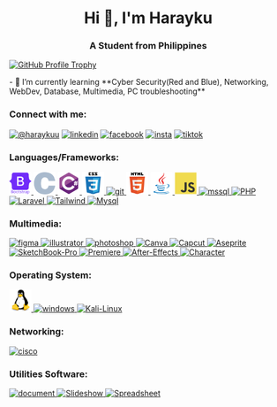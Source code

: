 <h1 align="center">Hi 👋, I'm Harayku</h1>
<h3 align="center">A Student from Philippines</h3>


<p align="left">
    <a href="https://github-profile-trophy.vercel.app/?username=Harayku&theme=onedark">
        <img src="https://github-profile-trophy.vercel.app/?username=Harayku&theme=onedark" alt="GitHub Profile Trophy">
    </a>
</p>
- 🌱 I’m currently learning **Cyber Security(Red and Blue), Networking, WebDev, Database, Multimedia, PC troubleshooting**

<h3 align="left">Connect with me:</h3>
<p align="left">
<a href="https://twitter.com/@haraykuu" target="blank"><img align="center" src="https://raw.githubusercontent.com/rahuldkjain/github-profile-readme-generator/master/src/images/icons/Social/twitter.svg" alt="@haraykuu" height="30" width="40" /></a>
<a href="https://www.linkedin.com/in/jet-angelo-pagaduan-537a3a342/" target="blank"><img align="center" src="https://raw.githubusercontent.com/rahuldkjain/github-profile-readme-generator/master/src/images/icons/Social/linked-in-alt.svg" alt="linkedin" height="30" width="40" /></a>
<a href="https://www.facebook.com/jetangelo.pagaduan" target="blank"><img align="center" src="https://raw.githubusercontent.com/rahuldkjain/github-profile-readme-generator/master/src/images/icons/Social/facebook.svg" alt="facebook" height="30" width="40" /></a>
<a href="https://www.instagram.com/haraykuu/" target="blank"><img align="center" src="https://raw.githubusercontent.com/rahuldkjain/github-profile-readme-generator/master/src/images/icons/Social/instagram.svg" alt="insta" height="30" width="40" /></a>
<a href="https://www.tiktok.com/@harayku04" target="blank"><img align="center" src="https://logodownload.org/wp-content/uploads/2019/08/tiktok-logo-0-1.png" alt="tiktok" height="35" width="45" /></a>
</p>

<h3 align="left">Languages/Frameworks:</h3>
<p align="left"> 
    <a href="https://getbootstrap.com" target="_blank" rel="noreferrer"> 
        <img src="https://raw.githubusercontent.com/devicons/devicon/master/icons/bootstrap/bootstrap-plain-wordmark.svg" alt="bootstrap" width="40" height="40"/> 
    </a> 
    <a href="https://www.cprogramming.com/" target="_blank" rel="noreferrer"> 
        <img src="https://raw.githubusercontent.com/devicons/devicon/master/icons/c/c-original.svg" alt="c" width="40" height="40"/> 
    </a> 
    <a href="https://www.w3schools.com/cs/" target="_blank" rel="noreferrer"> 
        <img src="https://raw.githubusercontent.com/devicons/devicon/master/icons/csharp/csharp-original.svg" alt="csharp" width="40" height="40"/> 
    </a> 
    <a href="https://www.w3schools.com/css/" target="_blank" rel="noreferrer"> 
        <img src="https://raw.githubusercontent.com/devicons/devicon/master/icons/css3/css3-original-wordmark.svg" alt="css3" width="40" height="40"/> 
    </a> 
    <a href="https://git-scm.com/" target="_blank" rel="noreferrer"> 
        <img src="https://www.vectorlogo.zone/logos/git-scm/git-scm-icon.svg" alt="git" width="40" height="40"/> 
    </a> 
    <a href="https://www.w3.org/html/" target="_blank" rel="noreferrer"> 
        <img src="https://raw.githubusercontent.com/devicons/devicon/master/icons/html5/html5-original-wordmark.svg" alt="html5" width="40" height="40"/> 
    </a> 
    <a href="https://www.java.com" target="_blank" rel="noreferrer"> 
        <img src="https://raw.githubusercontent.com/devicons/devicon/master/icons/java/java-original.svg" alt="java" width="40" height="40"/> 
    </a> 
    <a href="https://developer.mozilla.org/en-US/docs/Web/JavaScript" target="_blank" rel="noreferrer"> 
        <img src="https://raw.githubusercontent.com/devicons/devicon/master/icons/javascript/javascript-original.svg" alt="javascript" width="40" height="40"/> 
    </a> 
    <a href="https://www.microsoft.com/en-us/sql-server" target="_blank" rel="noreferrer"> 
        <img src="https://www.svgrepo.com/show/303229/microsoft-sql-server-logo.svg" alt="mssql" width="40" height="40"/> 
    </a> 
    <a href="#" target="_blank" rel="noreferrer"> 
        <img src="https://logodix.com/logo/1625715.png" alt="PHP" width="40" height="40"/> 
    </a> 
    <a href="#" target="_blank" rel="noreferrer"> 
        <img src="https://imgs.search.brave.com/Y3ab2sIA1AVWYc3eSr1kRbkNJqoI0Mwy4mrmKvMoySk/rs:fit:860:0:0:0/g:ce/aHR0cHM6Ly93d3cu/bGlibG9nby5jb20v/aW1nLWxvZ28vbGEy/NTBsNWVjLWxhcmF2/ZWwtbG9nby1sYXJh/dmVsLWxvZ28tdHJh/bnNwYXJlbnQtcG5n/LXN0aWNrcG5nLnBu/Zw" alt="Laravel" width="40" height="40"/> 
    </a>
    <a href="#" target="_blank" rel="noreferrer"> 
        <img src="https://imgs.search.brave.com/J5ZJpufpGgK-ocafTsJe_pyuSb83B4XSSXsEw0ocT6M/rs:fit:860:0:0:0/g:ce/aHR0cHM6Ly9pbWFn/ZXMuc2Vla2xvZ28u/Y29tL2xvZ28tcG5n/LzM1LzIvdGFpbHdp/bmQtY3NzLWxvZ28t/cG5nX3NlZWtsb2dv/LTM1NDY3NS5wbmc" alt="Tailwind" width="40" height="40"/> 
    </a>
     <a href="#" target="_blank" rel="noreferrer"> 
        <img src="https://imgs.search.brave.com/g2XhhqtD6oUws0qZlJhb67CWXYq752Q0CrzbiqVm29w/rs:fit:860:0:0:0/g:ce/aHR0cDovL3BuZ2lt/Zy5jb20vdXBsb2Fk/cy9teXNxbC9teXNx/bF9QTkcyMy5wbmc" alt="Mysql" width="40" height="40"/> 
    </a> 
</p>

<h3 align="left">Multimedia:</h3>
<p align="left"> 
    <a href="https://www.figma.com/" target="_blank" rel="noreferrer"> 
        <img src="https://www.vectorlogo.zone/logos/figma/figma-icon.svg" alt="figma" width="40" height="40"/> 
    </a> 
    <a href="https://www.adobe.com/in/products/illustrator.html" target="_blank" rel="noreferrer"> 
        <img src="https://www.vectorlogo.zone/logos/adobe_illustrator/adobe_illustrator-icon.svg" alt="illustrator" width="40" height="40"/> 
    </a>
    <a href="https://www.photoshop.com/en" target="_blank" rel="noreferrer"> 
        <img src="https://logodownload.org/wp-content/uploads/2019/10/adobe-photoshop-logo-0.png" alt="photoshop" width="40" height="40"/> 
    </a>
    <a href="https://www.canva.com/" target="_blank" rel="noreferrer"> 
        <img src="https://imgs.search.brave.com/gAmpRkVnmc780FDrCM1Y_kZV6HlXDCp6hj3Is2Rmnik/rs:fit:860:0:0:0/g:ce/aHR0cHM6Ly9mcmVl/bG9nb3BuZy5jb20v/aW1hZ2VzL2FsbF9p/bWcvMTY1NjczMzYz/N2xvZ28tY2FudmEt/cG5nLnBuZw" alt="Canva" width="40" height="40"/> 
    </a> 
    <a href="https://www.capcut.com/tools/desktop-video-editor" target="_blank" rel="noreferrer"> 
        <img src="https://imgs.search.brave.com/voiAustzg0Xc_VlWBdfA__rtDFIB9b6Pe4J92RX1q6k/rs:fit:860:0:0:0/g:ce/aHR0cHM6Ly9mcmVl/bG9nb3BuZy5jb20v/aW1hZ2VzL2FsbF9p/bWcvMTY2NDI4NDgz/NmNhcC1jdXQtbG9n/by1wbmcucG5n" alt="Capcut" width="40" height="40"/> 
    </a> 
    <a href="https://www.aseprite.org/" target="_blank" rel="noreferrer"> 
        <img src="https://imgs.search.brave.com/bbwNaIlOw-N0FF74YHmYwlzHQysXg1yiJAhrqG1M5AY/rs:fit:860:0:0:0/g:ce/aHR0cHM6Ly91cGxv/YWQud2lraW1lZGlh/Lm9yZy93aWtpcGVk/aWEvY29tbW9ucy82/LzY5L0xvZ29fQXNl/cHJpdGUuc3Zn" alt="Aseprite" width="40" height="40"/> 
    </a>
    <a href="#" target="_blank" rel="noreferrer"> 
        <img src="https://imgs.search.brave.com/Pg0ep_sfnDbY_-ip-jUBIWeGJhQTaK2r6I6iAAoigkg/rs:fit:860:0:0:0/g:ce/aHR0cHM6Ly90aHVt/Ym5haWwuaW1nYmlu/LmNvbS80LzE4LzEv/aW1nYmluLWF1dG9k/ZXNrLXNrZXRjaGJv/b2stcHJvLWRyYXdp/bmctYXBwcy1hbmRy/b2lkLXg3a1dMa0FD/Vm42NEpScDJ0Vzc0/RjNXUXdfdC5qcGc" alt="SketchBook-Pro" width="40" height="40"/> 
    </a> 
        <a href="#" target="_blank" rel="noreferrer"> 
        <img src="https://imgs.search.brave.com/U3ErUGx53ip5JyyjhKh2ENoox2r46llqx1kV8Yim9Lw/rs:fit:860:0:0:0/g:ce/aHR0cHM6Ly9pbWFn/ZXMuc2Vla2xvZ28u/Y29tL2xvZ28tcG5n/LzM4LzIvYWRvYmUt/cHJlbWllcmUtbG9n/by1wbmdfc2Vla2xv/Z28tMzgwNzg5LnBu/Zw" alt="Premiere" width="40" height="40"/> 
    </a> 
        <a href="#" target="_blank" rel="noreferrer"> 
        <img src="https://imgs.search.brave.com/FPsDDum02n5zxc6F3lQen19vz3nCXXDEcYMhlpum0gs/rs:fit:860:0:0:0/g:ce/aHR0cHM6Ly9jZG4u/aWNvbnNjb3V0LmNv/bS9pY29uL2ZyZWUv/cG5nLTI1Ni9mcmVl/LWFkb2JlLWFmdGVy/LWVmZmVjdHMtbG9n/by1pY29uLWRvd25s/b2FkLWluLXN2Zy1w/bmctZ2lmLWZpbGUt/Zm9ybWF0cy0tbG9n/b3MtaWNvbnMtMjc0/NjUzMi5wbmc_Zj13/ZWJwJnc9MTI4" alt="After-Effects" width="40" height="40"/> 
    </a>
        <a href="#" target="_blank" rel="noreferrer"> 
        <img src="https://imgs.search.brave.com/F2NazXN5ecYu2_hku_ERu2XhrmEFpLCLzc2lOu-BXR4/rs:fit:860:0:0:0/g:ce/aHR0cHM6Ly9zdGF0/aWMuY2RubG9nby5j/b20vbG9nb3MvYS8y/My9hZG9iZS1jaGFy/YWN0ZXItYW5pbWF0/b3ItY2Muc3Zn" alt="Character" width="40" height="40"/> 
    </a> 
</p>

<h3 align="left">Operating System:</h3>
<p align="left"> 
    <a href="https://www.linux.org/" target="_blank" rel="noreferrer"> 
        <img src="https://raw.githubusercontent.com/devicons/devicon/master/icons/linux/linux-original.svg" alt="linux" width="40" height="40"/> 
    </a> 
    <a href="https://www.microsoft.com/en-us/windows/?r=1" target="_blank" rel="noreferrer"> 
        <img src="https://www.pngall.com/wp-content/uploads/2/Windows-Logo-PNG-Pic.png" alt="windows" width="40" height="40"/> 
    </a>
    <a href="https://www.microsoft.com/en-us/windows/?r=1" target="_blank" rel="noreferrer"> 
        <img src="https://imgs.search.brave.com/xmOYSlOaRQ1PnHCvkq1s1zkumlekYzBCRx8YsnBXO_w/rs:fit:860:0:0:0/g:ce/aHR0cHM6Ly9zZWVr/bG9nby5jb20vaW1h/Z2VzL0sva2FsaS1s/aW51eC1sb2dvLTkz/MDI3QzU3QkQtc2Vl/a2xvZ28uY29tLnBu/Zw" alt="Kali-Linux" width="40" height="40"/> 
    </a>
</p>

<h3 align="left">Networking:</h3>
<p align="left"> 
    <a href = "https://www.cisco.com/" target = "_blank" rel = "norefferer">
        <img src = "https://upload.wikimedia.org/wikipedia/commons/thumb/0/08/Cisco_logo_blue_2016.svg/2560px-Cisco_logo_blue_2016.svg.png" alt = "cisco" width = "40" height = "40"/>
    </a>
</p>

<h3 align="left">Utilities Software:</h3>
<p align="left"> 
    <a href = "https://www.office.com/" target = "_blank" rel = "norefferer">
        <img src = "https://logos-world.net/wp-content/uploads/2020/03/Microsoft-Word-Logo.png" alt = "document" width = "40" height = "40"/>
    </a>
    <a href = "https://www.office.com/" target = "_blank" rel = "norefferer">
        <img src = "https://imgs.search.brave.com/P-49jpzSDfwTHHD44hMsUp2etb7lImjp7VHeJR7G3SM/rs:fit:860:0:0:0/g:ce/aHR0cHM6Ly9sb2dv/ZG93bmxvYWQub3Jn/L3dwLWNvbnRlbnQv/dXBsb2Fkcy8yMDIw/LzA0L21pY3Jvc29m/dC1wb3dlcnBvaW50/LWxvZ28tMC5wbmc" alt = "Slideshow" width = "40" height = "40"/>
    </a>
    <a href = "https://www.office.com/" target = "_blank" rel = "norefferer">
        <img src = "https://imgs.search.brave.com/4HUDi-VTmEYFZUCDTa6Ci9OBIvVkcmm5xF8_99XXZuk/rs:fit:860:0:0:0/g:ce/aHR0cHM6Ly9sb2dv/ZG93bmxvYWQub3Jn/L3dwLWNvbnRlbnQv/dXBsb2Fkcy8yMDIw/LzA0L2V4Y2VsLWxv/Z28ucG5n" alt = "Spreadsheet" width = "40" height = "40"/>
    </a>
</p>
<!--<p><img align="left" src="https://github-readme-stats.vercel.app/api/top-langs?username=github&show_icons=true&locale=en&layout=compact" alt="github" /></p>

<p>&nbsp;<img align="center" src="https://github-readme-stats.vercel.app/api?username=github&show_icons=true&locale=en" alt="github" /></p>

<p><img align="center" src="https://github-readme-streak-stats.herokuapp.com/?user=github&" alt="github" /></p>-->
